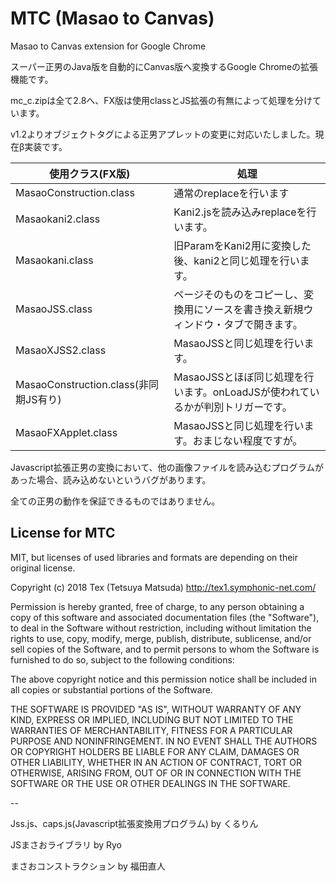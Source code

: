 # MTC (Masao to Canvas)
Masao to Canvas extension for Google Chrome

スーパー正男のJava版を自動的にCanvas版へ変換するGoogle Chromeの拡張機能です。　

mc_c.zipは全て2.8へ、FX版は使用classとJS拡張の有無によって処理を分けています。

v1.2よりオブジェクトタグによる正男アプレットの変更に対応いたしました。現在β実装です。

|使用クラス(FX版)|処理|
|---|---|
|MasaoConstruction.class|通常のreplaceを行います|
|Masaokani2.class|Kani2.jsを読み込みreplaceを行います。|
|Masaokani.class|旧ParamをKani2用に変換した後、kani2と同じ処理を行います。|
|MasaoJSS.class|ページそのものをコピーし、変換用にソースを書き換え新規ウィンドウ・タブで開きます。|
|MasaoXJSS2.class|MasaoJSSと同じ処理を行います。|
|MasaoConstruction.class(非同期JS有り)|MasaoJSSとほぼ同じ処理を行います。onLoadJSが使われているかが判別トリガーです。|
|MasaoFXApplet.class|MasaoJSSと同じ処理を行います。おまじない程度ですが。|

Javascript拡張正男の変換において、他の画像ファイルを読み込むプログラムがあった場合、読み込めないというバグがあります。

全ての正男の動作を保証できるものではありません。



## License for MTC
MIT, but licenses of used libraries and formats are depending on their original license.

Copyright (c) 2018 Tex (Tetsuya Matsuda) http://tex1.symphonic-net.com/

Permission is hereby granted, free of charge, to any person obtaining a copy of this software and associated documentation files (the "Software"), to deal in the Software without restriction, including without limitation the rights to use, copy, modify, merge, publish, distribute, sublicense, and/or sell copies of the Software, and to permit persons to whom the Software is furnished to do so, subject to the following conditions:

The above copyright notice and this permission notice shall be included in all copies or substantial portions of the Software.

THE SOFTWARE IS PROVIDED "AS IS", WITHOUT WARRANTY OF ANY KIND, 
EXPRESS OR IMPLIED, INCLUDING BUT NOT LIMITED TO THE WARRANTIES OF 
MERCHANTABILITY, FITNESS FOR A PARTICULAR PURPOSE AND 
NONINFRINGEMENT. IN NO EVENT SHALL THE AUTHORS OR COPYRIGHT HOLDERS BE 
LIABLE FOR ANY CLAIM, DAMAGES OR OTHER LIABILITY, WHETHER IN AN ACTION 
OF CONTRACT, TORT OR OTHERWISE, ARISING FROM, OUT OF OR IN CONNECTION 
WITH THE SOFTWARE OR THE USE OR OTHER DEALINGS IN THE SOFTWARE.

--

Jss.js、caps.js(Javascript拡張変換用プログラム) by くるりん

JSまさおライブラリ by Ryo

まさおコンストラクション by 福田直人
